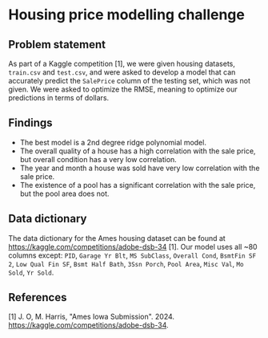 # Housing price modelling challenge

## Problem statement
As part of a Kaggle competition [1], we were given housing datasets, `train.csv` and `test.csv`, and were asked to develop a model that can accurately predict the `SalePrice` column of the testing set, which was not given. We were asked to optimize the RMSE, meaning to optimize our predictions in terms of dollars.

## Findings
* The best model is a 2nd degree ridge polynomial model.
* The overall quality of a house has a high correlation with the sale price, but overall condition has a very low correlation.
* The year and month a house was sold have very low correlation with the sale price.
* The existence of a pool has a significant correlation with the sale price, but the pool area does not.

## Data dictionary
The data dictionary for the Ames housing dataset can be found at https://kaggle.com/competitions/adobe-dsb-34 [1].
Our model uses all ~80 columns except: `PID`, `Garage Yr Blt`, `MS SubClass`, `Overall Cond`, `BsmtFin SF 2`, `Low Qual Fin SF`, `Bsmt Half Bath`, `3Ssn Porch`, `Pool Area`, `Misc Val`, `Mo Sold`, `Yr Sold`.

## References
[1] J. O, M. Harris, "Ames Iowa Submission". 2024. https://kaggle.com/competitions/adobe-dsb-34.
